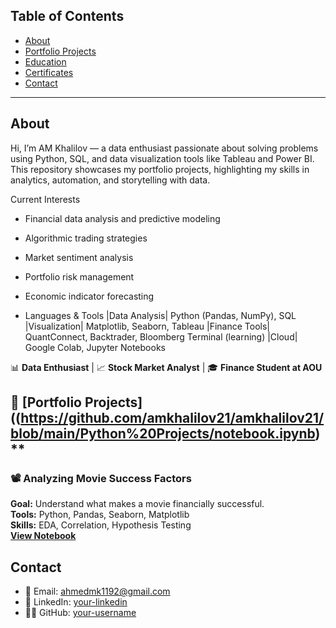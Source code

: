 ## Table of Contents

- [About](#about)
- [Portfolio Projects](#portfolio-projects)
- [Education](#education)
- [Certificates](#certificates)
- [Contact](#contact)

---

## About

Hi, I’m AM Khalilov — a data enthusiast passionate about solving problems using Python, SQL, and data visualization tools like Tableau and Power BI.  
This repository showcases my portfolio projects, highlighting my skills in analytics, automation, and storytelling with data.

Current Interests
- Financial data analysis and predictive modeling
- Algorithmic trading strategies
- Market sentiment analysis
- Portfolio risk management
- Economic indicator forecasting

- Languages & Tools
|Data Analysis|   Python (Pandas, NumPy), SQL
|Visualization|   Matplotlib, Seaborn, Tableau
|Finance Tools|   QuantConnect, Backtrader, Bloomberg Terminal (learning)
|Cloud|           Google Colab, Jupyter Notebooks


📊 **Data Enthusiast** | 📈 **Stock Market Analyst** | 🎓 **Finance Student at AOU**
                                                                                                                                           
## 💼 [Portfolio Projects]((https://github.com/amkhalilov21/amkhalilov21/blob/main/Python%20Projects/notebook.ipynb)**
### 📽️ Analyzing Movie Success Factors
**Goal:** Understand what makes a movie financially successful.  
**Tools:** Python, Pandas, Seaborn, Matplotlib  
**Skills:** EDA, Correlation, Hypothesis Testing  
**[View Notebook](https://github.com/amkhalilov21/amkhalilov21/blob/main/Python%20Projects/notebook.ipynb)**
 
  ##  Contact
- 📧 Email: ahmedmk1192@gmail.com 
- 💼 LinkedIn: [your-linkedin](https://www.linkedin.com/in/ahmed-khalil-aa635722a?utm_source=share&utm_campaign=share_via&utm_content=profile&utm_medium=ios_app)  
- 🧑‍💻 GitHub: [your-username](https://github.com/your-username)
